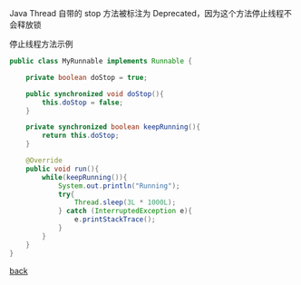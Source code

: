 Java Thread 自带的 stop 方法被标注为 Deprecated，因为这个方法停止线程不会释放锁  

停止线程方法示例   

```java
public class MyRunnable implements Runnable {

    private boolean doStop = true;

    public synchronized void doStop(){
        this.doStop = false;
    }

    private synchronized boolean keepRunning(){
        return this.doStop;
    }

    @Override
    public void run(){
        while(keepRunning()){
            System.out.println("Running");
            try{
                Thread.sleep(3L * 1000L);
            } catch (InterruptedException e){
                e.printStackTrace();
            }
        }
    }
}
```

[back](../13.md)  